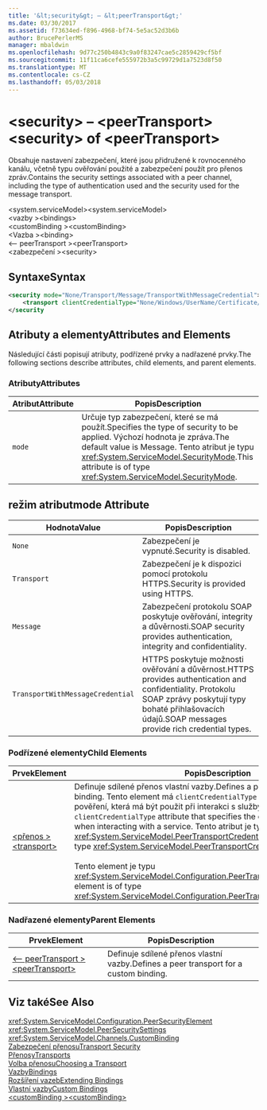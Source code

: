 ```yaml
---
title: '&lt;security&gt; – &lt;peerTransport&gt;'
ms.date: 03/30/2017
ms.assetid: f73634ed-f896-4968-bf74-5e5ac52d3b6b
author: BrucePerlerMS
manager: mbaldwin
ms.openlocfilehash: 9d77c250b4843c9a0f83247cae5c2859429cf5bf
ms.sourcegitcommit: 11f11ca6cefe555972b3a5c99729d1a7523d8f50
ms.translationtype: MT
ms.contentlocale: cs-CZ
ms.lasthandoff: 05/03/2018
---
```

# <a name="ltsecuritygt-of-ltpeertransportgt"></a><span data-ttu-id="a844e-102">&lt;security&gt; – &lt;peerTransport&gt;</span><span class="sxs-lookup"><span data-stu-id="a844e-102">&lt;security&gt; of &lt;peerTransport&gt;</span></span>
<span data-ttu-id="a844e-103">Obsahuje nastavení zabezpečení, které jsou přidružené k rovnocenného kanálu, včetně typu ověřování použité a zabezpečení použít pro přenos zpráv.</span><span class="sxs-lookup"><span data-stu-id="a844e-103">Contains the security settings associated with a peer channel, including the type of authentication used and the security used for the message transport.</span></span>  
  
 <span data-ttu-id="a844e-104">\<system.serviceModel></span><span class="sxs-lookup"><span data-stu-id="a844e-104">\<system.serviceModel></span></span>  
<span data-ttu-id="a844e-105">\<vazby ></span><span class="sxs-lookup"><span data-stu-id="a844e-105">\<bindings></span></span>  
<span data-ttu-id="a844e-106">\<customBinding ></span><span class="sxs-lookup"><span data-stu-id="a844e-106">\<customBinding></span></span>  
<span data-ttu-id="a844e-107">\<Vazba ></span><span class="sxs-lookup"><span data-stu-id="a844e-107">\<binding></span></span>  
<span data-ttu-id="a844e-108">\<– peerTransport ></span><span class="sxs-lookup"><span data-stu-id="a844e-108">\<peerTransport></span></span>  
<span data-ttu-id="a844e-109">\<zabezpečení ></span><span class="sxs-lookup"><span data-stu-id="a844e-109">\<security></span></span>  
  
## <a name="syntax"></a><span data-ttu-id="a844e-110">Syntaxe</span><span class="sxs-lookup"><span data-stu-id="a844e-110">Syntax</span></span>  
  
```xml  
<security mode="None/Transport/Message/TransportWithMessageCredential">  
    <transport clientCredentialType="None/Windows/UserName/Certificate/CardSpace" />  
</security  
```  
  
## <a name="attributes-and-elements"></a><span data-ttu-id="a844e-111">Atributy a elementy</span><span class="sxs-lookup"><span data-stu-id="a844e-111">Attributes and Elements</span></span>  
 <span data-ttu-id="a844e-112">Následující části popisují atributy, podřízené prvky a nadřazené prvky.</span><span class="sxs-lookup"><span data-stu-id="a844e-112">The following sections describe attributes, child elements, and parent elements.</span></span>  
  
### <a name="attributes"></a><span data-ttu-id="a844e-113">Atributy</span><span class="sxs-lookup"><span data-stu-id="a844e-113">Attributes</span></span>  
  
|<span data-ttu-id="a844e-114">Atribut</span><span class="sxs-lookup"><span data-stu-id="a844e-114">Attribute</span></span>|<span data-ttu-id="a844e-115">Popis</span><span class="sxs-lookup"><span data-stu-id="a844e-115">Description</span></span>|  
|---------------|-----------------|  
|`mode`|<span data-ttu-id="a844e-116">Určuje typ zabezpečení, které se má použít.</span><span class="sxs-lookup"><span data-stu-id="a844e-116">Specifies the type of security to be applied.</span></span> <span data-ttu-id="a844e-117">Výchozí hodnota je zpráva.</span><span class="sxs-lookup"><span data-stu-id="a844e-117">The default value is Message.</span></span> <span data-ttu-id="a844e-118">Tento atribut je typu <xref:System.ServiceModel.SecurityMode>.</span><span class="sxs-lookup"><span data-stu-id="a844e-118">This attribute is of type <xref:System.ServiceModel.SecurityMode>.</span></span>|  
  
## <a name="mode-attribute"></a><span data-ttu-id="a844e-119">režim atribut</span><span class="sxs-lookup"><span data-stu-id="a844e-119">mode Attribute</span></span>  
  
|<span data-ttu-id="a844e-120">Hodnota</span><span class="sxs-lookup"><span data-stu-id="a844e-120">Value</span></span>|<span data-ttu-id="a844e-121">Popis</span><span class="sxs-lookup"><span data-stu-id="a844e-121">Description</span></span>|  
|-----------|-----------------|  
|`None`|<span data-ttu-id="a844e-122">Zabezpečení je vypnuté.</span><span class="sxs-lookup"><span data-stu-id="a844e-122">Security is disabled.</span></span>|  
|`Transport`|<span data-ttu-id="a844e-123">Zabezpečení je k dispozici pomocí protokolu HTTPS.</span><span class="sxs-lookup"><span data-stu-id="a844e-123">Security is provided using HTTPS.</span></span>|  
|`Message`|<span data-ttu-id="a844e-124">Zabezpečení protokolu SOAP poskytuje ověřování, integrity a důvěrnosti.</span><span class="sxs-lookup"><span data-stu-id="a844e-124">SOAP security provides authentication, integrity and confidentiality.</span></span>|  
|`TransportWithMessageCredential`|<span data-ttu-id="a844e-125">HTTPS poskytuje možnosti ověřování a důvěrnost.</span><span class="sxs-lookup"><span data-stu-id="a844e-125">HTTPS provides authentication and confidentiality.</span></span> <span data-ttu-id="a844e-126">Protokolu SOAP zprávy poskytují typy bohaté přihlašovacích údajů.</span><span class="sxs-lookup"><span data-stu-id="a844e-126">SOAP messages provide rich credential types.</span></span>|  
  
### <a name="child-elements"></a><span data-ttu-id="a844e-127">Podřízené elementy</span><span class="sxs-lookup"><span data-stu-id="a844e-127">Child Elements</span></span>  
  
|<span data-ttu-id="a844e-128">Prvek</span><span class="sxs-lookup"><span data-stu-id="a844e-128">Element</span></span>|<span data-ttu-id="a844e-129">Popis</span><span class="sxs-lookup"><span data-stu-id="a844e-129">Description</span></span>|  
|-------------|-----------------|  
|[<span data-ttu-id="a844e-130">\<přenos ></span><span class="sxs-lookup"><span data-stu-id="a844e-130">\<transport></span></span>](../../../../../docs/framework/configure-apps/file-schema/wcf/transport-of-peertransport.md)|<span data-ttu-id="a844e-131">Definuje sdílené přenos vlastní vazby.</span><span class="sxs-lookup"><span data-stu-id="a844e-131">Defines a peer transport for a custom binding.</span></span> <span data-ttu-id="a844e-132">Tento element má `clientCredentialType` atribut, který určuje pověření, která má být použit při interakci s služby.</span><span class="sxs-lookup"><span data-stu-id="a844e-132">This element has a `clientCredentialType` attribute that specifies the credentials to be used when interacting with a service.</span></span> <span data-ttu-id="a844e-133">Tento atribut je typu <xref:System.ServiceModel.PeerTransportCredentialType>.</span><span class="sxs-lookup"><span data-stu-id="a844e-133">This attribute is of type <xref:System.ServiceModel.PeerTransportCredentialType>.</span></span><br /><br /> <span data-ttu-id="a844e-134">Tento element je typu <xref:System.ServiceModel.Configuration.PeerTransportSecurityElement>.</span><span class="sxs-lookup"><span data-stu-id="a844e-134">This element is of type <xref:System.ServiceModel.Configuration.PeerTransportSecurityElement>.</span></span>|  
  
### <a name="parent-elements"></a><span data-ttu-id="a844e-135">Nadřazené elementy</span><span class="sxs-lookup"><span data-stu-id="a844e-135">Parent Elements</span></span>  
  
|<span data-ttu-id="a844e-136">Prvek</span><span class="sxs-lookup"><span data-stu-id="a844e-136">Element</span></span>|<span data-ttu-id="a844e-137">Popis</span><span class="sxs-lookup"><span data-stu-id="a844e-137">Description</span></span>|  
|-------------|-----------------|  
|[<span data-ttu-id="a844e-138">\<– peerTransport ></span><span class="sxs-lookup"><span data-stu-id="a844e-138">\<peerTransport></span></span>](../../../../../docs/framework/configure-apps/file-schema/wcf/peertransport.md)|<span data-ttu-id="a844e-139">Definuje sdílené přenos vlastní vazby.</span><span class="sxs-lookup"><span data-stu-id="a844e-139">Defines a peer transport for a custom binding.</span></span>|  
  
## <a name="see-also"></a><span data-ttu-id="a844e-140">Viz také</span><span class="sxs-lookup"><span data-stu-id="a844e-140">See Also</span></span>  
 <xref:System.ServiceModel.Configuration.PeerSecurityElement>  
 <xref:System.ServiceModel.PeerSecuritySettings>  
 <xref:System.ServiceModel.Channels.CustomBinding>  
 [<span data-ttu-id="a844e-141">Zabezpečení přenosu</span><span class="sxs-lookup"><span data-stu-id="a844e-141">Transport Security</span></span>](../../../../../docs/framework/wcf/feature-details/transport-security.md)  
 [<span data-ttu-id="a844e-142">Přenosy</span><span class="sxs-lookup"><span data-stu-id="a844e-142">Transports</span></span>](../../../../../docs/framework/wcf/feature-details/transports.md)  
 [<span data-ttu-id="a844e-143">Volba přenosu</span><span class="sxs-lookup"><span data-stu-id="a844e-143">Choosing a Transport</span></span>](../../../../../docs/framework/wcf/feature-details/choosing-a-transport.md)  
 [<span data-ttu-id="a844e-144">Vazby</span><span class="sxs-lookup"><span data-stu-id="a844e-144">Bindings</span></span>](../../../../../docs/framework/wcf/bindings.md)  
 [<span data-ttu-id="a844e-145">Rozšíření vazeb</span><span class="sxs-lookup"><span data-stu-id="a844e-145">Extending Bindings</span></span>](../../../../../docs/framework/wcf/extending/extending-bindings.md)  
 [<span data-ttu-id="a844e-146">Vlastní vazby</span><span class="sxs-lookup"><span data-stu-id="a844e-146">Custom Bindings</span></span>](../../../../../docs/framework/wcf/extending/custom-bindings.md)  
 [<span data-ttu-id="a844e-147">\<customBinding ></span><span class="sxs-lookup"><span data-stu-id="a844e-147">\<customBinding></span></span>](../../../../../docs/framework/configure-apps/file-schema/wcf/custombinding.md)
